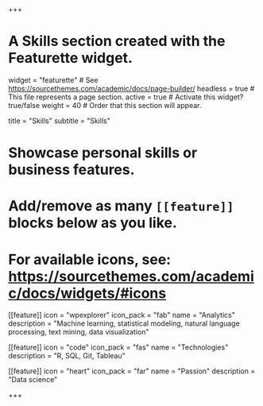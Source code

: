 +++
# A Skills section created with the Featurette widget.
widget = "featurette"  # See https://sourcethemes.com/academic/docs/page-builder/
headless = true  # This file represents a page section.
active = true  # Activate this widget? true/false
weight = 40  # Order that this section will appear.

title = "Skills"
subtitle = "Skills"

# Showcase personal skills or business features.
# 
# Add/remove as many `[[feature]]` blocks below as you like.
# 
# For available icons, see: https://sourcethemes.com/academic/docs/widgets/#icons

[[feature]]
  icon = "wpexplorer"
  icon_pack = "fab"
  name = "Analytics"
  description = "Machine learning, statistical modeling, natural language processing, text mining, data visualization"

[[feature]]
  icon = "code"
  icon_pack = "fas"
  name = "Technologies"
  description = "R, SQL, Git, Tableau"
  
[[feature]]
  icon = "heart"
  icon_pack = "far"
  name = "Passion"
  description = "Data science"  
  
+++
